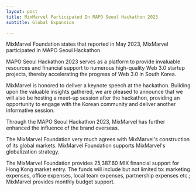 ```yaml
---
layout: post
title: MixMarvel Participated In MAPO Seoul Hackathon 2023
subtitle: Global Expansion

---
```


MixMarvel Foundation states that reported in May 2023, MixMarvel participated in MAPO Seoul Hackathon.

MAPO Seoul Hackathon 2023 serves as a platform to provide invaluable resources and financial support to numerous high-quality Web 3.0 startup projects, thereby accelerating the progress of Web 3.0 in South Korea.

MixMarvel is honored to deliver a keynote speech at the hackathon. Building upon the valuable insights gathered, we are pleased to announce that we will also be hosting a meet-up session after the hackathon, providing an opportunity to engage with the Korean community and deliver another informative session.

Through the MAPO Seoul Hackathon 2023, MixMarvel has further enhanced the influence of the brand overseas.

The MixMarvel Foundation very much agrees with MixMarvel's construction of its global markets. MixMarvel Foundation supports MixMarvel's globalization strategy.

The MixMarvel Foundation provides 25,387.60 MIX financial support for Hong Kong market entry. The funds will include but not limited to: marketing expenses, office expenses, local team expenses, partnership expenses etc.; MixMarvel provides monthly budget support.

